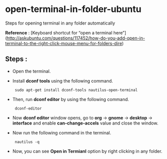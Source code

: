 # open-terminal-in-folder-ubuntu
Steps for opening terminal in any folder automatically

**Reference** : [Keyboard shortcut for “open a terminal here”]         (http://askubuntu.com/questions/117452/how-do-you-add-open-in-terminal-to-the-right-click-mouse-menu-for-folders-dire)

## Steps :

* Open the terminal.
* Install **dconf tools** using the following command.

  ```  sudo apt-get install dconf-tools nautilus-open-terminal  ```
  
* Then, run **dconf editor** by using the following command.

  ```  dconf-editor  ```
* Now **dconf editor** window opens, go to **org** -> **gnome** -> **desktop** -> **interface** and enable **can-change-accels** value and close the window.
* Now run the following command in the terminal.

  ```  nautilus -q  ```
* Now, you can see **Open in Termianl** option by right clicking in any folder.
